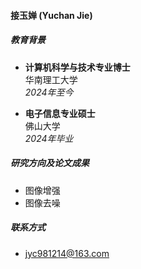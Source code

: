#### 接玉婵 (Yuchan Jie)

##### 教育背景
- **计算机科学与技术专业博士**  
  华南理工大学  
  *2024年至今*

- **电子信息专业硕士**  
  佛山大学  
  *2024年毕业*

##### 研究方向及论文成果
- 图像增强
- 图像去噪

##### 联系方式
- jyc981214@163.com
